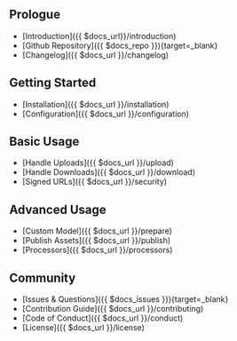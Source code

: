 Prologue
-------
- [Introduction]({{ $docs_url}}/introduction)
- [Github Repository]({{ $docs_repo }}){target=\_blank}
- [Changelog]({{ $docs_url }}/changelog)

Getting Started
---------------
- [Installation]({{ $docs_url }}/installation)
- [Configuration]({{ $docs_url }}/configuration)

Basic Usage
-------------
- [Handle Uploads]({{ $docs_url }}/upload)
- [Handle Downloads]({{ $docs_url }}/download)
- [Signed URLs]({{ $docs_url }}/security)

Advanced Usage
----------------
- [Custom Model]({{ $docs_url }}/prepare)
- [Publish Assets]({{ $docs_url }}/publish)
- [Processors]({{ $docs_url }}/processors)

Community
---------
- [Issues & Questions]({{ $docs_issues }}){target=\_blank}
- [Contribution Guide]({{ $docs_url }}/contributing)
- [Code of Conduct]({{ $docs_url }}/conduct)
- [License]({{ $docs_url }}/license)
